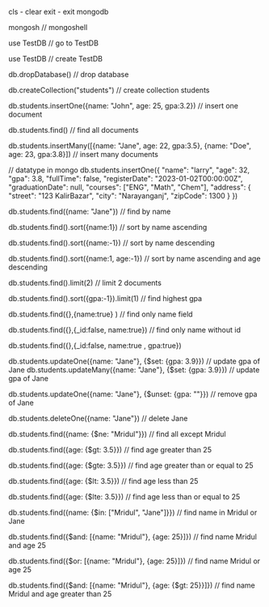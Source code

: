 cls - clear
exit - exit mongodb

mongosh // mongoshell

use TestDB // go to TestDB

use TestDB // create TestDB

db.dropDatabase() // drop database

db.createCollection("students") // create collection students

db.students.insertOne({name: "John", age: 25, gpa:3.2}) // insert one document

db.students.find() // find all documents

db.students.insertMany([{name: "Jane", age: 22, gpa:3.5}, {name: "Doe", age: 23, gpa:3.8}]) // insert many documents

// datatype in mongo
db.students.insertOne({
    "name": "larry",
    "age": 32,
    "gpa": 3.8,
    "fullTime": false,
    "registerDate": "2023-01-02T00:00:00Z",
    "graduationDate": null,
    "courses": ["ENG", "Math", "Chem"],
    "address": {
        "street": "123 KalirBazar",
        "city": "Narayanganj",
        "zipCode": 1300
    }
})

db.students.find({name: "Jane"}) // find by name

db.students.find().sort({name:1}) // sort by name ascending

db.students.find().sort({name:-1}) // sort by name descending

db.students.find().sort({name:1, age:-1}) // sort by name ascending and age descending

db.students.find().limit(2) // limit 2 documents

db.students.find().sort({gpa:-1}).limit(1) // find highest gpa

db.students.find({},{name:true} ) // find only name field

db.students.find({},{_id:false, name:true}) // find only name without id

db.students.find({},{_id:false, name:true , gpa:true})


db.students.updateOne({name: "Jane"}, {$set: {gpa: 3.9}}) // update gpa of Jane
db.students.updateMany({name: "Jane"}, {$set: {gpa: 3.9}}) // update gpa of Jane

db.students.updateOne({name: "Jane"}, {$unset: {gpa: ""}}) // remove gpa of Jane

db.students.deleteOne({name: "Jane"}) // delete Jane

db.students.find({name: {$ne: "Mridul"}}) // find all except Mridul

db.students.find({age: {$gt: 3.5}}) // find age greater than 25

db.students.find({age: {$gte: 3.5}}) // find age greater than or equal to 25

db.students.find({age: {$lt: 3.5}}) // find age less than 25

db.students.find({age: {$lte: 3.5}}) // find age less than or equal to 25

db.students.find({name: {$in: ["Mridul", "Jane"]}}) // find name in Mridul or Jane

db.students.find({$and: [{name: "Mridul"}, {age: 25}]}) // find name Mridul and age 25

db.students.find({$or: [{name: "Mridul"}, {age: 25}]}) // find name Mridul or age 25

db.students.find({$and: [{name: "Mridul"}, {age: {$gt: 25}}]}) // find name Mridul and age greater than 25

